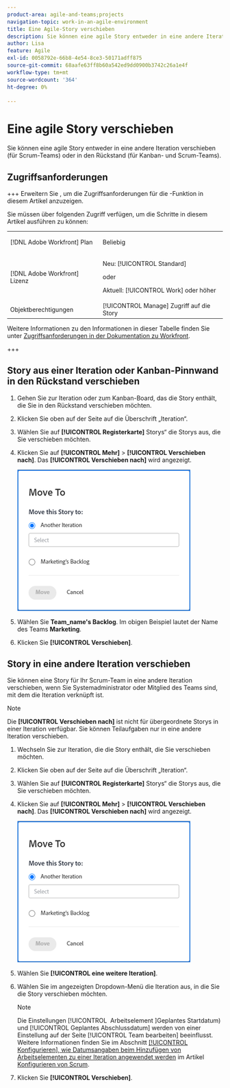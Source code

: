 ```yaml
---
product-area: agile-and-teams;projects
navigation-topic: work-in-an-agile-environment
title: Eine Agile-Story verschieben
description: Sie können eine agile Story entweder in eine andere Iteration verschieben (für Scrum-Teams) oder in den Rückstand (für Kanban- und Scrum-Teams).
author: Lisa
feature: Agile
exl-id: 0058792e-66b8-4e54-8ce3-50171adff875
source-git-commit: 68aafe63ff8b60a542ed9dd0900b3742c26a1e4f
workflow-type: tm+mt
source-wordcount: '364'
ht-degree: 0%

---
```


# Eine agile Story verschieben

Sie können eine agile Story entweder in eine andere Iteration verschieben (für Scrum-Teams) oder in den Rückstand (für Kanban- und Scrum-Teams).

## Zugriffsanforderungen

+++ Erweitern Sie , um die Zugriffsanforderungen für die -Funktion in diesem Artikel anzuzeigen.

Sie müssen über folgenden Zugriff verfügen, um die Schritte in diesem Artikel ausführen zu können:

<table style="table-layout:auto"> 
 <col> 
 </col> 
 <col> 
 </col> 
 <tbody> 
  <tr> 
   <td role="rowheader">[!DNL Adobe Workfront] Plan</td> 
   <td> <p>Beliebig</p> </td> 
  </tr> 
  <tr> 
   <td role="rowheader">[!DNL Adobe Workfront] Lizenz</td> 
   <td> <p>Neu: [!UICONTROL Standard]</p> 
   oder
   <p>Aktuell: [!UICONTROL Work] oder höher</p> </td> 
  </tr>
  <tr> 
   <td role="rowheader">Objektberechtigungen</td> 
   <td>[!UICONTROL Manage] Zugriff auf die Story</td> 
  </tr> 
 </tbody> 
</table>

Weitere Informationen zu den Informationen in dieser Tabelle finden Sie unter [Zugriffsanforderungen in der Dokumentation zu Workfront](/help/quicksilver/administration-and-setup/add-users/access-levels-and-object-permissions/access-level-requirements-in-documentation.md).

+++

## Story aus einer Iteration oder Kanban-Pinnwand in den Rückstand verschieben

1. Gehen Sie zur Iteration oder zum Kanban-Board, das die Story enthält, die Sie in den Rückstand verschieben möchten.
1. Klicken Sie oben auf der Seite auf die Überschrift „Iteration“.
1. Wählen Sie auf **[!UICONTROL Registerkarte]** Storys“ die Storys aus, die Sie verschieben möchten.
1. Klicken Sie auf **[!UICONTROL Mehr]** > **[!UICONTROL Verschieben nach]**. Das **[!UICONTROL Verschieben nach]** wird angezeigt.

   ![Dialogfeld „Story verschieben“](assets/iteration-story-move.png)

1. Wählen Sie **Team_name&#39;s Backlog**. Im obigen Beispiel lautet der Name des Teams **Marketing**.

1. Klicken Sie **[!UICONTROL Verschieben]**.

## Story in eine andere Iteration verschieben

Sie können eine Story für Ihr Scrum-Team in eine andere Iteration verschieben, wenn Sie Systemadministrator oder Mitglied des Teams sind, mit dem die Iteration verknüpft ist.

>[!NOTE]
>
> Die **[!UICONTROL Verschieben nach]** ist nicht für übergeordnete Storys in einer Iteration verfügbar. Sie können Teilaufgaben nur in eine andere Iteration verschieben.


1. Wechseln Sie zur Iteration, die die Story enthält, die Sie verschieben möchten.
1. Klicken Sie oben auf der Seite auf die Überschrift „Iteration“.
1. Wählen Sie auf **[!UICONTROL Registerkarte]** Storys“ die Storys aus, die Sie verschieben möchten.
1. Klicken Sie auf **[!UICONTROL Mehr]** > **[!UICONTROL Verschieben nach]**. Das **[!UICONTROL Verschieben nach]** wird angezeigt.

   ![Dialogfeld „Story verschieben“](assets/iteration-story-move.png)

1. Wählen Sie **[!UICONTROL eine weitere Iteration]**.
1. Wählen Sie im angezeigten Dropdown-Menü die Iteration aus, in die Sie die Story verschieben möchten.

   >[!NOTE]
   >
   >Die Einstellungen [!UICONTROL &#x200B; Arbeitselement &#x200B;]Geplantes Startdatum) und [!UICONTROL Geplantes Abschlussdatum] werden von einer Einstellung auf der Seite [!UICONTROL Team bearbeiten] beeinflusst. Weitere Informationen finden Sie im Abschnitt [[!UICONTROL Konfigurieren], wie Datumsangaben beim Hinzufügen von Arbeitselementen zu einer Iteration angewendet werden](../../agile/get-started-with-agile-in-workfront/configure-scrum.md#configure-how-dates-are-applied-when-adding-work-items-to-an-iteration) im Artikel [Konfigurieren von Scrum](../../agile/get-started-with-agile-in-workfront/configure-scrum.md).

1. Klicken Sie **[!UICONTROL Verschieben]**.
